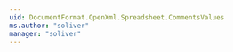 ```yaml
---
uid: DocumentFormat.OpenXml.Spreadsheet.CommentsValues
ms.author: "soliver"
manager: "soliver"
---
```

